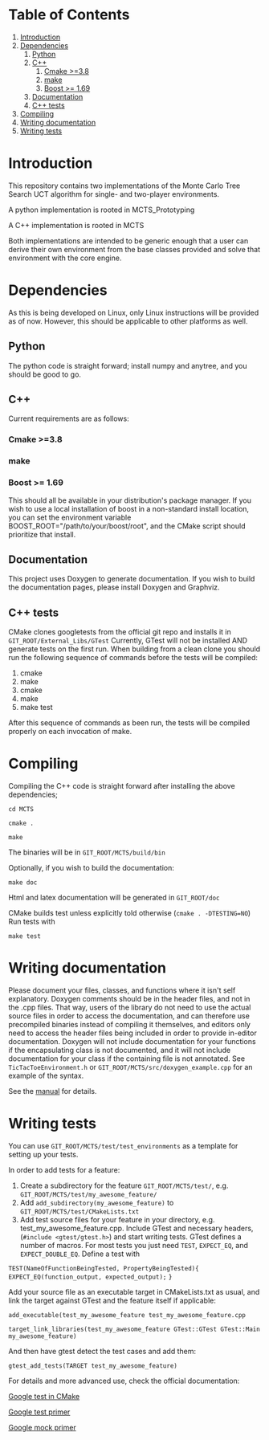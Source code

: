 # Table of Contents

1.  [Introduction](#orgca7129b)
2.  [Dependencies](#orgcd4c224)
    1.  [Python](#orgc5b2f79)
    2.  [C++](#org322cfd8)
        1.  [Cmake >=3.8](#orga3f077b)
        2.  [make](#orgd7ca106)
        3.  [Boost >= 1.69](#orgf189237)
    3.  [Documentation](#org5c49d87)
    4.  [C++ tests](#org082bc81)
3.  [Compiling](#org56330fc)
4.  [Writing documentation](#org580f8c0)
5.  [Writing tests](#org91ea9c3)



<a id="orgca7129b"></a>

# Introduction

This repository contains two implementations of the Monte Carlo Tree
Search UCT algorithm for single- and two-player environments.

A python implementation is rooted in MCTS\_Prototyping

A C++ implementation is rooted in MCTS

Both implementations are intended to be generic enough that a user can
derive their own environment from the base classes provided and solve
that environment with the core engine.


<a id="orgcd4c224"></a>

# Dependencies

As this is being developed on Linux, only Linux instructions will be
provided as of now. However, this should be applicable to other
platforms as well.


<a id="orgc5b2f79"></a>

## Python

The python code is straight forward; install numpy and anytree, and
you should be good to go.


<a id="org322cfd8"></a>

## C++

Current requirements are as follows:


<a id="orga3f077b"></a>

### Cmake >=3.8


<a id="orgd7ca106"></a>

### make


<a id="orgf189237"></a>

### Boost >= 1.69

This should all be available in your distribution's package manager.
If you wish to use a local installation of boost in a non-standard
install location, you can set the environment variable
BOOST\_ROOT="/path/to/your/boost/root", and the CMake script should
prioritize that install.


<a id="org5c49d87"></a>

## Documentation

This project uses Doxygen to generate documentation. If you wish to
build the documentation pages, please install Doxygen and Graphviz.


<a id="org082bc81"></a>

## C++ tests

CMake clones googletests from the official git repo and installs it in
`GIT_ROOT/External_Libs/GTest` Currently, GTest will not be installed
AND generate tests on the first run. When building from a clean clone
you should run the following sequence of commands before the tests
will be compiled:

1.  cmake
2.  make
3.  cmake
4.  make
5.  make test

After this sequence of commands as been run, the tests will be
compiled properly on each invocation of make.


<a id="org56330fc"></a>

# Compiling

Compiling the C++ code is straight forward after installing the above dependencies;

`cd MCTS`

`cmake .`

`make`

The binaries will be in `GIT_ROOT/MCTS/build/bin`

Optionally, if you wish to build the documentation:

`make doc`

Html and latex documentation will be generated in `GIT_ROOT/doc`

CMake builds test unless explicitly told otherwise (`cmake . -DTESTING=NO`)
Run tests with

`make test`


<a id="org580f8c0"></a>

# Writing documentation

Please document your files, classes, and functions where it isn't
self explanatory. Doxygen comments should be in the header files,
and not in the .cpp files. That way, users of the library do not
need to use the actual source files in order to access the
documentation, and can therefore use precompiled binaries instead of
compiling it themselves, and editors only need to access the header
files being included in order to provide in-editor documentation.
Doxygen will not include documentation for your functions if the
encapsulating class is not documented, and it will not include
documentation for your class if the containing file is not
annotated. See `TicTacToeEnvironment.h` or
`GIT_ROOT/MCTS/src/doxygen_example.cpp` for an example of the
syntax.

See the [manual](<http://www.doxygen.nl/manual/>) for details.


<a id="org91ea9c3"></a>

# Writing tests

You can use `GIT_ROOT/MCTS/test/test_environments` as a template for
setting up your tests.

In order to add tests for a feature:

1.  Create a subdirectory for the feature `GIT_ROOT/MCTS/test/`, e.g.
    `GIT_ROOT/MCTS/test/my_awesome_feature/`
2.  Add `add_subdirectory(my_awesome_feature)` to
    `GIT_ROOT/MCTS/test/CMakeLists.txt`
3.  Add test source files for your feature in your directory, e.g.
    test\_my\_awesome\_feature.cpp. Include GTest and necessary headers,
    (`#include <gtest/gtest.h>`) and start writing tests. GTest defines
    a number of macros. For most tests you just need `TEST`,
    `EXPECT_EQ`, and `EXPECT_DOUBLE_EQ`. Define a test with

`TEST(NameOfFunctionBeingTested, PropertyBeingTested){`
    `EXPECT_EQ(function_output, expected_output);`
`}`

Add your source file as an executable target in CMakeLists.txt as usual,
and link the target against GTest and the feature itself if applicable:

`add_executable(test_my_awesome_feature test_my_awesome_feature.cpp`

`target_link_libraries(test_my_awesome_feature GTest::GTest GTest::Main my_awesome_feature)`

And then have gtest detect the test cases and add them:

`gtest_add_tests(TARGET test_my_awesome_feature)`

For details and more advanced use, check the official documentation:

[Google test in CMake](<https://cmake.org/cmake/help/v3.15/module/GoogleTest.html>)

[Google test primer](<https://github.com/google/googletest/blob/master/googletest/docs/primer.md>)

[Google mock primer](<https://github.com/google/googletest/blob/master/googlemock/README.md>)
